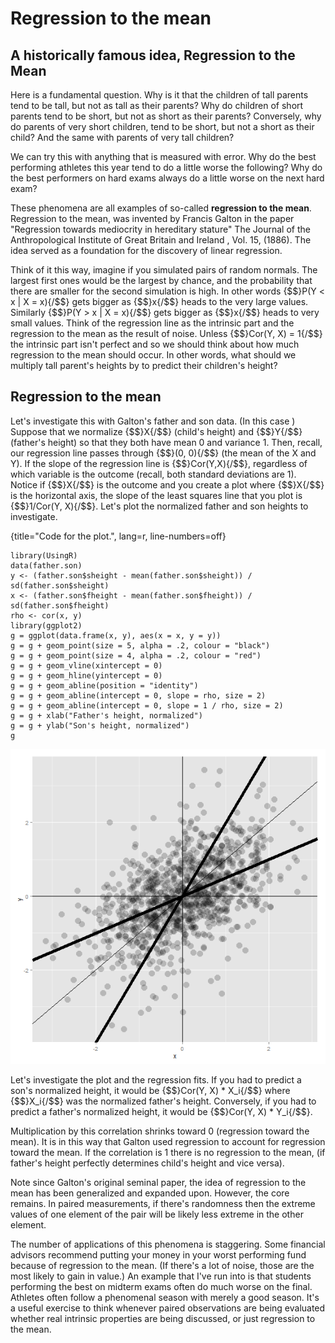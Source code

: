 # Regression to the mean

## A historically famous idea, Regression to the Mean
Here is a fundamental question.
Why is it that the children of tall parents tend to be tall, but not as tall as their parents?
Why do children of short parents tend to be short, but not as short as their parents?
Conversely, why do parents of very short children, tend to be short, but not a short as their child? And the same with parents of very tall children?

We can try this with anything that is measured with error.
Why do the best performing athletes this year tend to do a little worse the following?
Why do the best performers on hard exams always do a little worse on the next hard exam?

These phenomena are all examples of so-called **regression to the mean**.
Regression to the mean, was invented by Francis Galton in the paper "Regression towards mediocrity in hereditary stature" The Journal of the Anthropological Institute of Great Britain and Ireland , Vol. 15, (1886). The idea served as a foundation for the discovery of linear regression.

Think of it this way, imagine if you simulated pairs of random normals.
The largest first ones would be the largest by chance, and the probability that
there are smaller for the second simulation is high.
In other words  {$$}P(Y < x | X = x){/$$} gets bigger as {$$}x{/$$}
heads to the very large values.
Similarly {$$}P(Y > x | X = x){/$$} gets bigger as {$$}x{/$$} heads to very
small values. Think of the regression line as the intrinsic part and the
regression to the mean as the result of noise.
Unless {$$}Cor(Y, X) = 1{/$$} the intrinsic part isn't perfect and so we
should think about how much regression to the mean should occur. In other words,
what should we multiply tall parent's heights by to predict their children's
height?

## Regression to the mean
Let's investigate this with Galton's father and son data. (In this case )
Suppose that we normalize {$$}X{/$$} (child's height) and {$$}Y{/$$}
(father's height) so that they both have mean 0 and variance 1.
Then, recall, our regression line passes through {$$}(0, 0){/$$} (the mean of the X and Y).
If the slope of the regression line is {$$}Cor(Y,X){/$$}, regardless of which variable is the outcome (recall, both standard deviations are 1).
Notice if {$$}X{/$$} is the outcome and you create a plot where {$$}X{/$$}
is the horizontal axis, the slope of the least squares line that you plot is
{$$}1/Cor(Y, X){/$$}. Let's plot the normalized
father and son heights to investigate.

{title="Code for the plot.", lang=r, line-numbers=off}
~~~
library(UsingR)
data(father.son)
y <- (father.son$sheight - mean(father.son$sheight)) / sd(father.son$sheight)
x <- (father.son$fheight - mean(father.son$fheight)) / sd(father.son$fheight)
rho <- cor(x, y)
library(ggplot2)
g = ggplot(data.frame(x, y), aes(x = x, y = y))
g = g + geom_point(size = 5, alpha = .2, colour = "black")
g = g + geom_point(size = 4, alpha = .2, colour = "red")
g = g + geom_vline(xintercept = 0)
g = g + geom_hline(yintercept = 0)
g = g + geom_abline(position = "identity")
g = g + geom_abline(intercept = 0, slope = rho, size = 2)
g = g + geom_abline(intercept = 0, slope = 1 / rho, size = 2)
g = g + xlab("Father's height, normalized")
g = g + ylab("Son's height, normalized")
g
~~~

![Regression to the mean, illustrated.](images/rttm.png)

Let's investigate the plot and the regression fits.
If you had to predict a son's normalized height, it would be
{$$}Cor(Y, X) * X_i{/$$} where {$$}X_i{/$$} was the normalized
father's height. Conversely,
if you had to predict a father's normalized height, it would be
{$$}Cor(Y, X) * Y_i{/$$}.

Multiplication by this correlation shrinks toward 0 (regression toward the mean).
It is in this way that Galton used regression to account for regression toward
the mean.
If the correlation is 1 there is no regression to the mean,
(if father's height perfectly determines child's height and vice versa).

Note since Galton's original seminal paper, the idea of regression to the mean
has been generalized and expanded upon. However, the core remains. In
paired measurements, if there's randomness then the extreme values of
one element of the pair will be likely less extreme in the other element.

The number of applications of this phenomena is staggering. Some financial
advisors recommend putting your money in your worst performing fund because
of regression to the mean. (If there's a lot of noise, those are the most
likely to gain in value.) An example that I've run into is that students performing
the best on midterm exams often do much worse on the final.
Athletes often follow a phenomenal season with merely
a good season. It's a useful exercise
to think whenever paired observations are being evaluated whether real intrinsic
properties are being discussed, or just regression to the mean.
